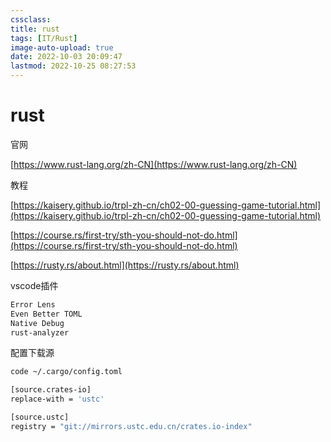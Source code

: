 ```yaml
---
cssclass:
title: rust
tags: [IT/Rust]
image-auto-upload: true
date: 2022-10-03 20:09:47
lastmod: 2022-10-25 08:27:53
---
```

# rust
官网

[https://www.rust-lang.org/zh-CN](https://www.rust-lang.org/zh-CN)

教程

[https://kaisery.github.io/trpl-zh-cn/ch02-00-guessing-game-tutorial.html](https://kaisery.github.io/trpl-zh-cn/ch02-00-guessing-game-tutorial.html)

[https://course.rs/first-try/sth-you-should-not-do.html](https://course.rs/first-try/sth-you-should-not-do.html)

[https://rusty.rs/about.html](https://rusty.rs/about.html)

vscode插件

```Bash
Error Lens
Even Better TOML
Native Debug
rust-analyzer

```

配置下载源

```Bash
code ~/.cargo/config.toml

[source.crates-io]
replace-with = 'ustc'

[source.ustc]
registry = "git://mirrors.ustc.edu.cn/crates.io-index"

```